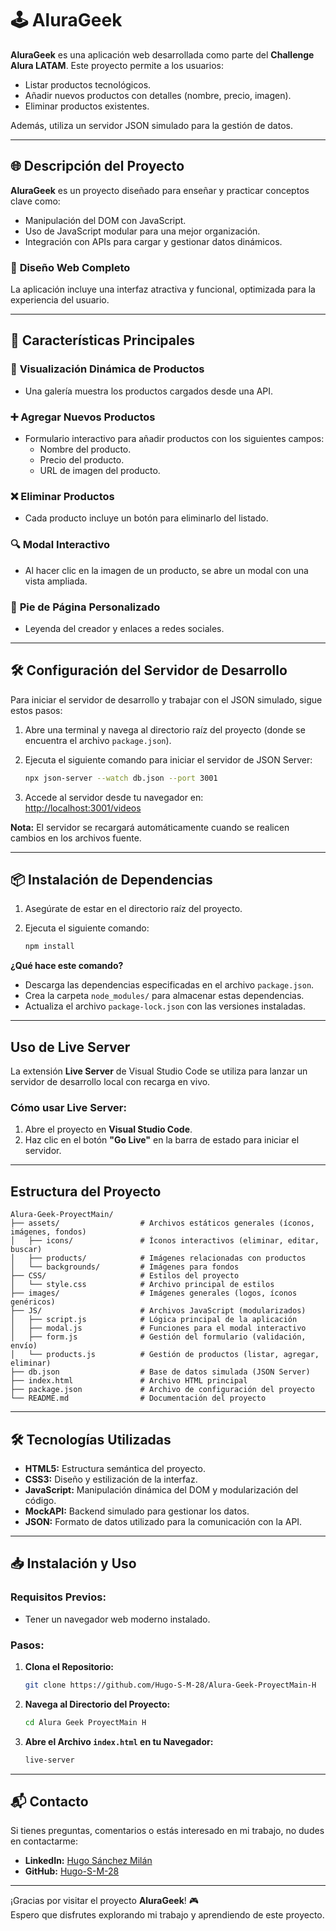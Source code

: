 # 🕹️ **AluraGeek**  
**AluraGeek** es una aplicación web desarrollada como parte del **Challenge Alura LATAM**. Este proyecto permite a los usuarios:  
- Listar productos tecnológicos.  
- Añadir nuevos productos con detalles (nombre, precio, imagen).  
- Eliminar productos existentes.  

Además, utiliza un servidor JSON simulado para la gestión de datos.

---

## 🌐 **Descripción del Proyecto**  
**AluraGeek** es un proyecto diseñado para enseñar y practicar conceptos clave como:  
- Manipulación del DOM con JavaScript.  
- Uso de JavaScript modular para una mejor organización.  
- Integración con APIs para cargar y gestionar datos dinámicos.  

### 🎨 **Diseño Web Completo**  
La aplicación incluye una interfaz atractiva y funcional, optimizada para la experiencia del usuario.  

---

## 🚀 **Características Principales**  

### 🎥 **Visualización Dinámica de Productos**  
- Una galería muestra los productos cargados desde una API.  

### ➕ **Agregar Nuevos Productos**  
- Formulario interactivo para añadir productos con los siguientes campos:  
  - Nombre del producto.  
  - Precio del producto.  
  - URL de imagen del producto.  

### ❌ **Eliminar Productos**  
- Cada producto incluye un botón para eliminarlo del listado.  

### 🔍 **Modal Interactivo**  
- Al hacer clic en la imagen de un producto, se abre un modal con una vista ampliada.  

### 📄 **Pie de Página Personalizado**  
- Leyenda del creador y enlaces a redes sociales.  

---

## 🛠️ **Configuración del Servidor de Desarrollo**  
Para iniciar el servidor de desarrollo y trabajar con el JSON simulado, sigue estos pasos:

1. Abre una terminal y navega al directorio raíz del proyecto (donde se encuentra el archivo `package.json`).  
2. Ejecuta el siguiente comando para iniciar el servidor de JSON Server:  

   ```bash
   npx json-server --watch db.json --port 3001
   ```  
3. Accede al servidor desde tu navegador en:  
   [http://localhost:3001/videos](http://localhost:3001/videos)  

**Nota:** El servidor se recargará automáticamente cuando se realicen cambios en los archivos fuente.  

---

## 📦 **Instalación de Dependencias**  

1. Asegúrate de estar en el directorio raíz del proyecto.  
2. Ejecuta el siguiente comando:  

   ```bash
   npm install
   ```  

**¿Qué hace este comando?**  
- Descarga las dependencias especificadas en el archivo `package.json`.  
- Crea la carpeta `node_modules/` para almacenar estas dependencias.  
- Actualiza el archivo `package-lock.json` con las versiones instaladas.  

---

## **Uso de Live Server**  

La extensión **Live Server** de Visual Studio Code se utiliza para lanzar un servidor de desarrollo local con recarga en vivo.  

### Cómo usar Live Server:
1. Abre el proyecto en **Visual Studio Code**.  
2. Haz clic en el botón **"Go Live"** en la barra de estado para iniciar el servidor.  

---

## **Estructura del Proyecto**  
```plaintext
Alura-Geek-ProyectMain/
├── assets/                  # Archivos estáticos generales (íconos, imágenes, fondos)
│   ├── icons/               # Íconos interactivos (eliminar, editar, buscar)
│   ├── products/            # Imágenes relacionadas con productos
│   └── backgrounds/         # Imágenes para fondos
├── CSS/                     # Estilos del proyecto
│   └── style.css            # Archivo principal de estilos
├── images/                  # Imágenes generales (logos, íconos genéricos)
├── JS/                      # Archivos JavaScript (modularizados)
│   ├── script.js            # Lógica principal de la aplicación
│   ├── modal.js             # Funciones para el modal interactivo
│   ├── form.js              # Gestión del formulario (validación, envío)
│   └── products.js          # Gestión de productos (listar, agregar, eliminar)
├── db.json                  # Base de datos simulada (JSON Server)
├── index.html               # Archivo HTML principal
├── package.json             # Archivo de configuración del proyecto
└── README.md                # Documentación del proyecto
```

---

## 🛠️ **Tecnologías Utilizadas**  

- **HTML5:** Estructura semántica del proyecto.  
- **CSS3:** Diseño y estilización de la interfaz.  
- **JavaScript:** Manipulación dinámica del DOM y modularización del código.  
- **MockAPI:** Backend simulado para gestionar los datos.  
- **JSON:** Formato de datos utilizado para la comunicación con la API.  

---

## 📥 **Instalación y Uso**  

### Requisitos Previos:  
- Tener un navegador web moderno instalado.  

### Pasos:  

1. **Clona el Repositorio:**  
   ```bash
   git clone https://github.com/Hugo-S-M-28/Alura-Geek-ProyectMain-H
   ```  

2. **Navega al Directorio del Proyecto:**  
   ```bash
   cd Alura Geek ProyectMain H
   ```  

3. **Abre el Archivo `index.html` en tu Navegador:**  
   ```bash
   live-server
   ```  

---

## 📬 **Contacto**  

Si tienes preguntas, comentarios o estás interesado en mi trabajo, no dudes en contactarme:  

- **LinkedIn:** [Hugo Sánchez Milán](https://www.linkedin.com/in/hugo-s-197b81278/)  
- **GitHub:** [Hugo-S-M-28](https://github.com/Hugo-S-M-28)  

---

¡Gracias por visitar el proyecto **AluraGeek**! 🎮  
Espero que disfrutes explorando mi trabajo y aprendiendo de este proyecto.  

